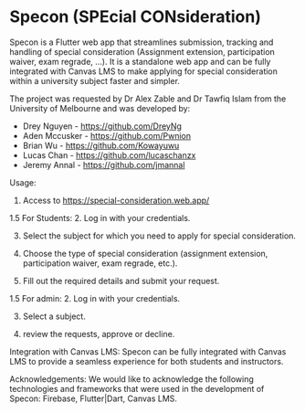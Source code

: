 # Specon (SPEcial CONsideration)

Specon is a Flutter web app that streamlines submission, tracking and handling of special consideration (Assignment extension, participation waiver, exam regrade, ...).
It is a standalone web app and can be fully integrated with Canvas LMS to make applying for special consideration within a university subject faster and simpler.

The project was requested by Dr Alex Zable and Dr Tawfiq Islam from the University of Melbourne and was developed by:
- Drey Nguyen - https://github.com/DreyNg
- Aden Mccusker - https://github.com/Pwnion
- Brian Wu - https://github.com/Kowayuwu
- Lucas Chan - https://github.com/lucaschanzx
- Jeremy Annal - https://github.com/jmannal



Usage:



1. Access to https://special-consideration.web.app/

  1.5 For Students:
  2. Log in with your credentials.
  
  3. Select the subject for which you need to apply for special consideration.
  
  4. Choose the type of special consideration (assignment extension, participation waiver, exam regrade, etc.).
  
  5. Fill out the required details and submit your request.
  
  1.5 For admin:
  2. Log in with your credentials.
  
  3. Select a subject.
  
  4. review the requests, approve or decline.



Integration with Canvas LMS:
Specon can be fully integrated with Canvas LMS to provide a seamless experience for both students and instructors.



Acknowledgements:
We would like to acknowledge the following technologies and frameworks that were used in the development of Specon:
Firebase, Flutter|Dart, Canvas LMS.



